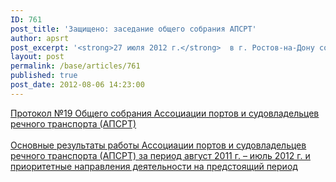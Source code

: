 ```yaml
---
ID: 761
post_title: 'Защищено: заседание общего собрания АПСРТ'
author: apsrt
post_excerpt: '<strong>27 июля 2012 г.</strong>  в г. Ростов-на-Дону состоялось общее годовое собрание членов АПСРТ. Собрание прошло при поддержке ОАО «Ростовский	 порт». Протокол общего собрания, отчет дирекции АПСРТ &quot;О результатах работы  за период август 2011 г. – июль 2012 г.&quot; и приоритетные направления деятельности АПСРТ на предстоящий период прилагаются'
layout: post
permalink: /base/articles/761
published: true
post_date: 2012-08-06 14:23:00
---
```

<a href="http://www.apsrt.ru/docs/hr22.doc"><span style="text-decoration:underline;"> Протокол №19  Общего собрания Ассоциации портов и судовладельцев речного транспорта (АПСРТ) </span></a><br />
<br />
 <a href="http://www.apsrt.ru/docs/hr24.doc"><span style="text-decoration:underline;"> Основные результаты работы Ассоциации портов и судовладельцев речного транспорта (АПСРТ) за период август 2011 г. – июль 2012 г. и приоритетные направления деятельности на предстоящий период </span></a>